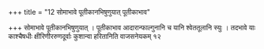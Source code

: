 +++
title = "12 सोमाभावे पूतीकानभिषुणुयात् पूतीकाभाव"

+++
सोमाभावे पूतीकानभिषुणुयात् । पूतीकाभाव आदारान्फाल्गुनानि च यानि श्वेततूलानि स्युः । तदभावे याः काश्चैषधीः क्षीरिणीररुणदूर्वाः कुशान्वा हरितानिति वाजसनेयकम् १२